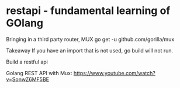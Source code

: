 # restapi - fundamental learning of GOlang

Bringing in a third party router, MUX
go get -u github.com/gorilla/mux

Takeaway
If you have an import that is not used, go build will not run.

Build a restful api

Golang REST API with Mux:
https://www.youtube.com/watch?v=SonwZ6MF5BE